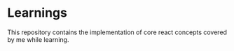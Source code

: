 # Learnings
This repository contains the implementation of core react concepts covered by me while learning.
